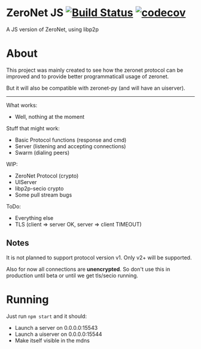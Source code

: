 # ZeroNet JS [![Build Status](https://travis-ci.org/ZeroNetJS/zeronet-js.svg?branch=master)](https://travis-ci.org/ZeroNetJS/zeronet-js) [![codecov](https://codecov.io/gh/ZeroNetJS/zeronet-js/branch/master/graph/badge.svg)](https://codecov.io/gh/ZeroNetJS/zeronet-js)

A JS version of ZeroNet, using libp2p

# About

This project was mainly created to see how the zeronet protocol can be improved and to provide better programmaticall usage of zeronet.

But it will also be compatible with zeronet-py (and will have an uiserver).

* * *

What works:

-   Well, nothing at the moment

Stuff that might work:

-   Basic Protocol functions (response and cmd)
-   Server (listening and accepting connections)
-   Swarm (dialing peers)

WIP:

-   ZeroNet Protocol (crypto)
-   UIServer
-   libp2p-secio crypto
-   Some pull stream bugs

ToDo:

-   Everything else
-   TLS (client => server OK, server => client TIMEOUT)

## Notes

It is not planned to support protocol version v1. Only v2+ will be supported.

Also for now all connections are **unencrypted**. So don't use this in production until beta or until we get tls/secio running.

# Running

Just run `npm start` and it should:

-   Launch a server on 0.0.0.0:15543
-   Launch a uiserver on 0.0.0.0:15544
-   Make itself visible in the mdns
